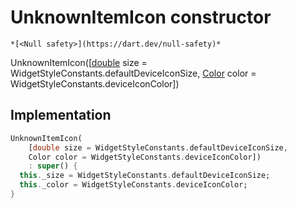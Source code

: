 


# UnknownItemIcon constructor




    *[<Null safety>](https://dart.dev/null-safety)*



UnknownItemIcon([[double](https://api.flutter.dev/flutter/dart-core/double-class.html) size = WidgetStyleConstants.defaultDeviceIconSize, [Color](https://api.flutter.dev/flutter/dart-ui/Color-class.html) color = WidgetStyleConstants.deviceIconColor])





## Implementation

```dart
UnknownItemIcon(
    [double size = WidgetStyleConstants.defaultDeviceIconSize,
    Color color = WidgetStyleConstants.deviceIconColor])
    : super() {
  this._size = WidgetStyleConstants.defaultDeviceIconSize;
  this._color = WidgetStyleConstants.deviceIconColor;
}
```







